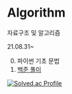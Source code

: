 # Algorithm
자료구조 및 알고리즘

21.08.31~

0. 파이썬 기초 문법
1. [백준 풀이](https://www.notion.so/junghosub/fa28a48574054e21a2aaff5ac5dd7f02?v=0ed8dceee6ed47db8654e9152d6d7a1a)

[![Solved.ac Profile](http://mazassumnida.wtf/api/v2/generate_badge?boj=sunday073)](https://solved.ac/sunday073/)
